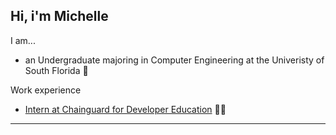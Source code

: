 ## Hi, i'm Michelle

I am...
+ an Undergraduate majoring in Computer Engineering at the Univeristy of South Florida 🤘

Work experience
+ [Intern at Chainguard for Developer Education](https://github.com/mcaveety) 🧑‍💻

***

<!--
**meepowlz/meepowlz** is a ✨ _special_ ✨ repository because its `README.md` (this file) appears on your GitHub profile.

Here are some ideas to get you started:

- 🔭 I’m currently working on ...
- 🌱 I’m currently learning ...
- 👯 I’m looking to collaborate on ...
- 🤔 I’m looking for help with ...
- 💬 Ask me about ...
- 📫 How to reach me: ...
- 😄 Pronouns: ...
- ⚡ Fun fact: ...
-->
